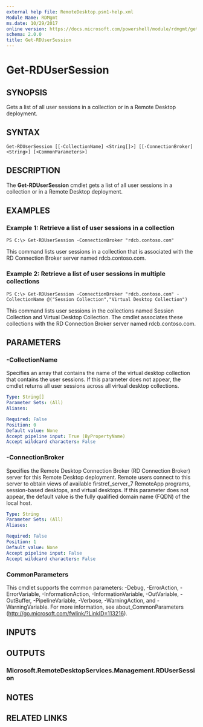 ```yaml
---
external help file: RemoteDesktop.psm1-help.xml
Module Name: RDMgmt
ms.date: 10/29/2017
online version: https://docs.microsoft.com/powershell/module/rdmgmt/get-rdusersession?view=windowsserver2012r2-ps&wt.mc_id=ps-gethelp
schema: 2.0.0
title: Get-RDUserSession
---
```


# Get-RDUserSession

## SYNOPSIS
Gets a list of all user sessions in a collection or in a Remote Desktop deployment.

## SYNTAX

```
Get-RDUserSession [[-CollectionName] <String[]>] [[-ConnectionBroker] <String>] [<CommonParameters>]
```

## DESCRIPTION
The **Get-RDUserSession** cmdlet gets a list of all user sessions in a collection or in a Remote Desktop deployment.

## EXAMPLES

### Example 1: Retrieve a list of user sessions in a collection
```
PS C:\> Get-RDUserSession -ConnectionBroker "rdcb.contoso.com"
```

This command lists user sessions in a collection that is associated with the RD Connection Broker server named rdcb.contoso.com.

### Example 2: Retrieve a list of user sessions in multiple collections
```
PS C:\> Get-RDUserSession -ConnectionBroker "rdcb.contoso.com" -CollectionName @("Session Collection","Virtual Desktop Collection")
```

This command lists user sessions in the collections named Session Collection and Virtual Desktop Collection.
The cmdlet associates these collections with the RD  Connection Broker server named rdcb.contoso.com.

## PARAMETERS

### -CollectionName
Specifies an array that contains the name of the virtual desktop collection that contains the user sessions.
If this parameter does not appear, the cmdlet returns all user sessions across all virtual desktop collections.

```yaml
Type: String[]
Parameter Sets: (All)
Aliases:

Required: False
Position: 0
Default value: None
Accept pipeline input: True (ByPropertyName)
Accept wildcard characters: False
```

### -ConnectionBroker
Specifies the Remote Desktop Connection Broker (RD Connection Broker) server for this Remote Desktop deployment.
Remote users connect to this server to obtain views of available firstref_server_7 RemoteApp programs, session-based desktops, and virtual desktops.
If this parameter does not appear, the default value is the fully qualified domain name (FQDN) of the local host.

```yaml
Type: String
Parameter Sets: (All)
Aliases:

Required: False
Position: 1
Default value: None
Accept pipeline input: False
Accept wildcard characters: False
```

### CommonParameters
This cmdlet supports the common parameters: -Debug, -ErrorAction, -ErrorVariable, -InformationAction, -InformationVariable, -OutVariable, -OutBuffer, -PipelineVariable, -Verbose, -WarningAction, and -WarningVariable. For more information, see about_CommonParameters (http://go.microsoft.com/fwlink/?LinkID=113216).

## INPUTS

## OUTPUTS

### Microsoft.RemoteDesktopServices.Management.RDUserSession

## NOTES

## RELATED LINKS


